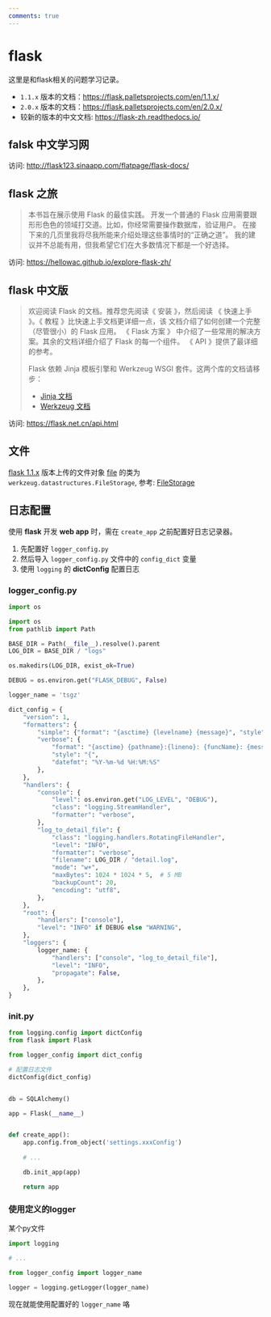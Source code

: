 ```yaml
---
comments: true
---
```



# flask

这里是和flask相关的问题学习记录。

- `1.1.x` 版本的文档：<https://flask.palletsprojects.com/en/1.1.x/>
- `2.0.x` 版本的文档：<https://flask.palletsprojects.com/en/2.0.x/>
- 较新的版本的中文文档: <https://flask-zh.readthedocs.io/>

## falsk 中文学习网

访问: <http://flask123.sinaapp.com/flatpage/flask-docs/>

## flask 之旅

> 本书旨在展示使用 Flask 的最佳实践。 开发一个普通的 Flask 应用需要跟形形色色的领域打交道。比如，你经常需要操作数据库，验证用户。 在接下来的几页里我将尽我所能来介绍处理这些事情时的“正确之道”。 我的建议并不总能有用，但我希望它们在大多数情况下都是一个好选择。

访问: <https://hellowac.github.io/explore-flask-zh/>

## flask 中文版

> 欢迎阅读 Flask 的文档。推荐您先阅读《 安装 》，然后阅读 《 快速上手 》。《 教程 》比快速上手文档更详细一点，该 文档介绍了如何创建一个完整（尽管很小）的 Flask 应用。 《 Flask 方案 》 中介绍了一些常用的解决方案。其余的文档详细介绍了 Flask 的每一个组件。 《 API 》提供了最详细的参考。
>
> Flask 依赖 Jinja 模板引擎和 Werkzeug WSGI 套件。这两个库的文档请移步：
>
> - [Jinja 文档](http://jinja.pocoo.org/docs)
> - [Werkzeug 文档](https://werkzeug.palletsprojects.com/)
>

访问: <https://flask.net.cn/api.html>

## 文件

[flask 1.1.x]: https://flask.palletsprojects.com/en/1.1.x/
[FileStorage]: https://werkzeug.palletsprojects.com/en/2.0.x/datastructures/#werkzeug.datastructures.FileStorage
[file]: https://flask.palletsprojects.com/en/1.1.x/patterns/fileuploads/

[flask 1.1.x] 版本上传的文件对象 [file] 的类为 `werkzeug.datastructures.FileStorage`, 参考: [FileStorage]

## 日志配置

使用 **flask** 开发 **web app** 时，需在 `create_app` 之前配置好日志记录器。

1. 先配置好 `logger_config.py`
2. 然后导入 `logger_config.py` 文件中的 `config_dict` 变量
3. 使用 `logging` 的 **dictConfig** 配置日志

### logger_config.py

```python
import os

import os
from pathlib import Path

BASE_DIR = Path(__file__).resolve().parent
LOG_DIR = BASE_DIR / "logs"

os.makedirs(LOG_DIR, exist_ok=True)

DEBUG = os.environ.get("FLASK_DEBUG", False)

logger_name = 'tsgz'

dict_config = {
    "version": 1,
    "formatters": {
        "simple": {"format": "{asctime} {levelname} {message}", "style": "{"},
        "verbose": {
            "format": "{asctime} {pathname}:{lineno}: {funcName}: {message}",
            "style": "{",
            "datefmt": "%Y-%m-%d %H:%M:%S"
        },
    },
    "handlers": {
        "console": {
            "level": os.environ.get("LOG_LEVEL", "DEBUG"),
            "class": "logging.StreamHandler",
            "formatter": "verbose",
        },
        "log_to_detail_file": {
            "class": "logging.handlers.RotatingFileHandler",
            "level": "INFO",
            "formatter": "verbose",
            "filename": LOG_DIR / "detail.log",
            "mode": "w+",
            "maxBytes": 1024 * 1024 * 5,  # 5 MB
            "backupCount": 20,
            "encoding": "utf8",
        },
    },
    "root": {
        "handlers": ["console"],
        "level": "INFO" if DEBUG else "WARNING",
    },
    "loggers": {
        logger_name: {
            "handlers": ["console", "log_to_detail_file"],
            "level": "INFO",
            "propagate": False,
        },
    },
}

```

### init.py

```python
from logging.config import dictConfig
from flask import Flask

from logger_config import dict_config

# 配置日志文件
dictConfig(dict_config)


db = SQLAlchemy()

app = Flask(__name__)


def create_app():
    app.config.from_object('settings.xxxConfig')
    
    # ...

    db.init_app(app)

    return app
```

### 使用定义的logger

某个py文件

```python
import logging

# ...

from logger_config import logger_name

logger = logging.getLogger(logger_name)
```

现在就能使用配置好的 `logger_name` 咯
